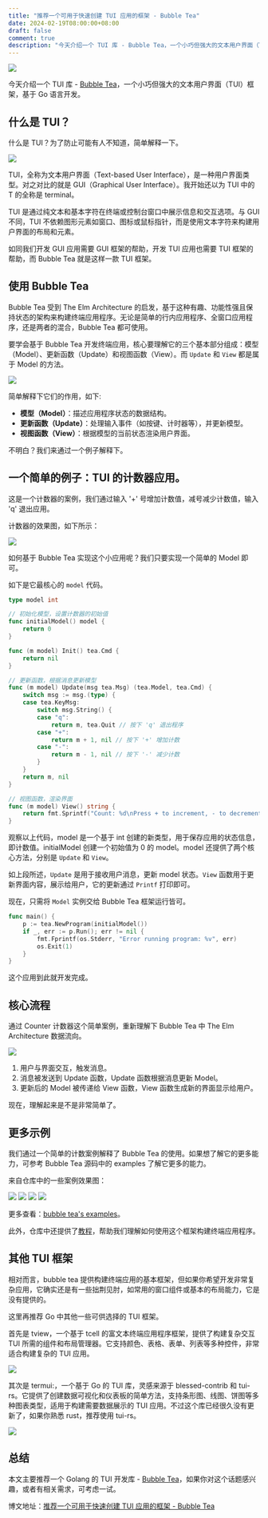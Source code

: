 ```yaml
---
title: "推荐一个可用于快速创建 TUI 应用的框架 - Bubble Tea"
date: 2024-02-19T08:00:00+08:00
draft: false
comment: true
description: "今天介绍一个 TUI 库 - Bubble Tea，一个小巧但强大的文本用户界面（TUI）框架，基于 Go 语言开发。"
---
```


![](https://cdn.jsdelivr.net/gh/poloxue/images@2024-02/2024-02-19-tui-library-bubble-tea-in-golang-01.png)

今天介绍一个 TUI 库 - [Bubble Tea](https://github.com/charmbracelet/bubbletea)，一个小巧但强大的文本用户界面（TUI）框架，基于 Go 语言开发。

## 什么是 TUI？

什么是 TUI？为了防止可能有人不知道，简单解释一下。

![](https://cdn.jsdelivr.net/gh/poloxue/images@2024-02/2024-02-19-tui-library-bubble-tea-in-golang-02.gif)

TUI，全称为文本用户界面（Text-based User Interface），是一种用户界面类型。对之对比的就是 GUI（Graphical User Interface）。我开始还以为 TUI 中的 T 的全称是 terminal。

TUI 是通过纯文本和基本字符在终端或控制台窗口中展示信息和交互选项。与 GUI 不同，TUI 不依赖图形元素如窗口、图标或鼠标指针，而是使用文本字符来构建用户界面的布局和元素。

如同我们开发 GUI 应用需要 GUI 框架的帮助，开发 TUI 应用也需要 TUI 框架的帮助，而 Bubble Tea 就是这样一款 TUI 框架。

## 使用 Bubble Tea

Bubble Tea 受到 The Elm Architecture 的启发，基于这种有趣、功能性强且保持状态的架构来构建终端应用程序。无论是简单的行内应用程序、全窗口应用程序，还是两者的混合，Bubble Tea 都可使用。

要学会基于 Bubble Tea 开发终端应用，核心要理解它的三个基本部分组成：模型（Model）、更新函数（Update）和视图函数（View）。而 `Update` 和 `View` 都是属于 Model 的方法。

![](https://cdn.jsdelivr.net/gh/poloxue/images@2024-02/2024-02-19-tui-library-bubble-tea-in-golang-05.png)

简单解释下它们的作用，如下:

- **模型（Model）**：描述应用程序状态的数据结构。
- **更新函数（Update）**：处理输入事件（如按键、计时器等），并更新模型。
- **视图函数（View）**：根据模型的当前状态渲染用户界面。

不明白？我们来通过一个例子解释下。

## 一个简单的例子：TUI 的计数器应用。

这是一个计数器的案例，我们通过输入 '+' 号增加计数值，减号减少计数值，输入 'q' 退出应用。

计数器的效果图，如下所示：

![](https://cdn.jsdelivr.net/gh/poloxue/images@2024-02/2024-02-19-tui-library-bubble-tea-in-golang-03.gif)

如何基于 Bubble Tea 实现这个小应用呢？我们只要实现一个简单的 Model 即可。

如下是它最核心的 `model` 代码。

```go
type model int

// 初始化模型，设置计数器的初始值
func initialModel() model {
	return 0
}

func (m model) Init() tea.Cmd {
	return nil
}

// 更新函数，根据消息更新模型
func (m model) Update(msg tea.Msg) (tea.Model, tea.Cmd) {
	switch msg := msg.(type) {
	case tea.KeyMsg:
		switch msg.String() {
		case "q":
			return m, tea.Quit // 按下 'q' 退出程序
		case "+":
			return m + 1, nil // 按下 '+' 增加计数
		case "-":
			return m - 1, nil // 按下 '-' 减少计数
		}
	}
	return m, nil
}

// 视图函数，渲染界面
func (m model) View() string {
	return fmt.Sprintf("Count: %d\nPress + to increment, - to decrement, q to quit.\n", m)
}
```

观察以上代码，model 是一个基于 int 创建的新类型，用于保存应用的状态信息，即计数值。initialModel 创建一个初始值为 0 的 model。model 还提供了两个核心方法，分别是 `Update` 和 `View`。

如上段所述，`Update` 是用于接收用户消息，更新 model 状态。`View` 函数用于更新界面内容，展示给用户，它的更新通过 `Printf` 打印即可。

现在，只需将 `Model` 实例交给 Bubble Tea 框架运行皆可。

```go
func main() {
	p := tea.NewProgram(initialModel())
	if _, err := p.Run(); err != nil {
		fmt.Fprintf(os.Stderr, "Error running program: %v", err)
		os.Exit(1)
	}
}
```

这个应用到此就开发完成。

## 核心流程

通过 Counter 计数器这个简单案例，重新理解下 Bubble Tea 中 The Elm Architecture 数据流向。

![](https://cdn.jsdelivr.net/gh/poloxue/images@2024-02/2024-02-19-tui-library-bubble-tea-in-golang-04.png)

1. 用户与界面交互，触发消息。
2. 消息被发送到 Update 函数，Update 函数根据消息更新 Model。
3. 更新后的 Model 被传递给 View 函数，View 函数生成新的界面显示给用户。

现在，理解起来是不是非常简单了。

## 更多示例

我们通过一个简单的计数案例解释了 Bubble Tea 的使用。如果想了解它的更多能力，可参考 Bubble Tea 源码中的 examples 了解它更多的能力。

来自仓库中的一些案例效果图：

![](https://cdn.jsdelivr.net/gh/poloxue/images@2024-02/2024-02-19-tui-library-bubble-tea-in-golang-06.gif)
![](https://cdn.jsdelivr.net/gh/poloxue/images@2024-02/2024-02-19-tui-library-bubble-tea-in-golang-07.gif)
![](https://cdn.jsdelivr.net/gh/poloxue/images@2024-02/2024-02-19-tui-library-bubble-tea-in-golang-08.gif)
![](https://cdn.jsdelivr.net/gh/poloxue/images@2024-02/2024-02-19-tui-library-bubble-tea-in-golang-09.gif)

更多查看：[bubble tea's examples](https://github.com/charmbracelet/bubbletea/tree/master/examples)。

此外，仓库中还提供了[教程](https://github.com/charmbracelet/bubbletea/tree/master/tutorials/)，帮助我们理解如何使用这个框架构建终端应用程序。


## 其他 TUI 框架

相对而言，bubble tea 提供构建终端应用的基本框架，但如果你希望开发非常复杂应用，它确实还是有一些拙荆见肘，如常用的窗口组件或基本的布局能力，它是没有提供的。

这里再推荐 Go 中其他一些可供选择的 TUI 框架。

首先是 tview，一个基于 tcell 的富文本终端应用程序框架，提供了构建复杂交互 TUI 所需的组件和布局管理器。它支持颜色、表格、表单、列表等多种控件，非常适合构建复杂的 TUI 应用。

![](https://cdn.jsdelivr.net/gh/poloxue/images@2024-02/2024-02-19-tui-library-bubble-tea-in-golang-10.gif)

其次是 termui:，一个基于 Go 的 TUI 库，灵感来源于 blessed-contrib 和 tui-rs。它提供了创建数据可视化和仪表板的简单方法，支持条形图、线图、饼图等多种图表类型，适用于构建需要数据展示的 TUI 应用。不过这个库已经很久没有更新了，如果你熟悉 rust，推荐使用 tui-rs。

![](https://cdn.jsdelivr.net/gh/poloxue/images@2024-02/2024-02-19-tui-library-bubble-tea-in-golang-11.gif)

## 总结

本文主要推荐一个 Golang 的 TUI 开发库 - [Bubble Tea](https://github.com/charmbracelet/bubbletea)，如果你对这个话题感兴趣，或者有相关需求，可考虑一试。

博文地址：[推荐一个可用于快速创建 TUI 应用的框架 - Bubble Tea](https://www.poloxue.com/posts/2024-02-19-tui-library-bubble-tea-in-golang/)

